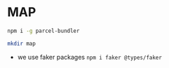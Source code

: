 # MAP

```bash
npm i -g parcel-bundler

mkdir map
```

- we use faker packages `npm i faker @types/faker`
